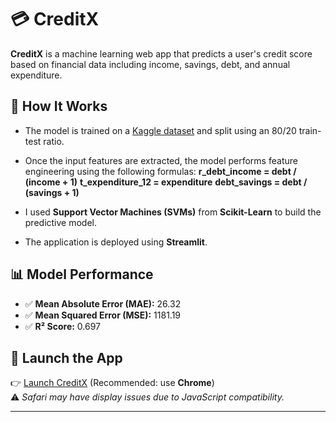 # 💳 CreditX

**CreditX** is a machine learning web app that predicts a user's credit score based on financial data including income, savings, debt, and annual expenditure.

## 🚀 How It Works

- The model is trained on a [Kaggle dataset]([[https://www.kaggle.com/](https://www.kaggle.com/datasets/conorsully1/credit-score)]) and split using an 80/20 train-test ratio.
- Once the input features are extracted, the model performs feature engineering using the following formulas:
      **r_debt_income = debt / (income + 1)**
      **t_expenditure_12 = expenditure**
      **debt_savings = debt / (savings + 1)**

- I used **Support Vector Machines (SVMs)** from **Scikit-Learn** to build the predictive model.
- The application is deployed using **Streamlit**.

## 📊 Model Performance

- ✅ **Mean Absolute Error (MAE):** 26.32  
- ✅ **Mean Squared Error (MSE):** 1181.19  
- ✅ **R² Score:** 0.697

## 🔗 Launch the App

👉 [Launch CreditX](https://creditx-nyywptbpkg9gkmtym5qeam.streamlit.app/) (Recommended: use **Chrome**)  
⚠️ *Safari may have display issues due to JavaScript compatibility.*

---

